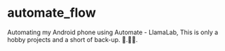 # automate_flow
Automating my Android phone using Automate - LlamaLab, This is only a hobby projects and a short of back-up. 🥂.👨‍💻. 

